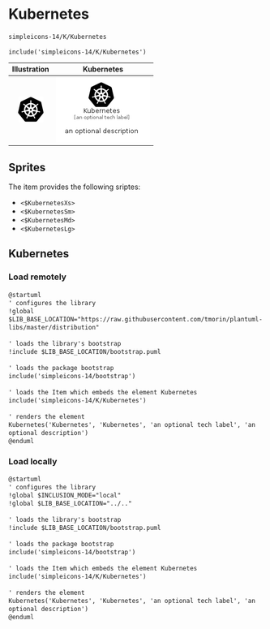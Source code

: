 # Kubernetes


```text
simpleicons-14/K/Kubernetes
```

```text
include('simpleicons-14/K/Kubernetes')
```



| Illustration | Kubernetes |
| :---: | :---: |
| ![illustration for Illustration](../../simpleicons-14/K/Kubernetes.png) | ![illustration for Kubernetes](../../simpleicons-14/K/Kubernetes.Local.png) |



## Sprites
The item provides the following sriptes:

- `<$KubernetesXs>`
- `<$KubernetesSm>`
- `<$KubernetesMd>`
- `<$KubernetesLg>`





## Kubernetes

### Load remotely
```plantuml
@startuml
' configures the library
!global $LIB_BASE_LOCATION="https://raw.githubusercontent.com/tmorin/plantuml-libs/master/distribution"

' loads the library's bootstrap
!include $LIB_BASE_LOCATION/bootstrap.puml

' loads the package bootstrap
include('simpleicons-14/bootstrap')

' loads the Item which embeds the element Kubernetes
include('simpleicons-14/K/Kubernetes')

' renders the element
Kubernetes('Kubernetes', 'Kubernetes', 'an optional tech label', 'an optional description')
@enduml
```

### Load locally
```plantuml
@startuml
' configures the library
!global $INCLUSION_MODE="local"
!global $LIB_BASE_LOCATION="../.."

' loads the library's bootstrap
!include $LIB_BASE_LOCATION/bootstrap.puml

' loads the package bootstrap
include('simpleicons-14/bootstrap')

' loads the Item which embeds the element Kubernetes
include('simpleicons-14/K/Kubernetes')

' renders the element
Kubernetes('Kubernetes', 'Kubernetes', 'an optional tech label', 'an optional description')
@enduml
```


